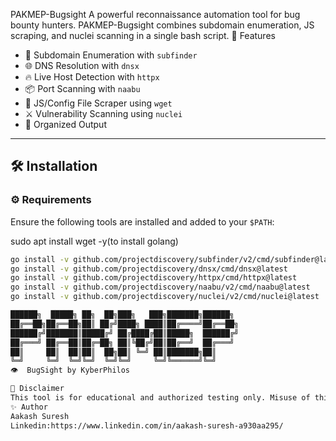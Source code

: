 PAKMEP-Bugsight
A powerful reconnaissance automation tool for bug bounty hunters. PAKMEP-Bugsight combines subdomain enumeration, JS scraping, and nuclei scanning in a single bash script.
 🚀 Features

- 🔎 Subdomain Enumeration with `subfinder`
- 🌐 DNS Resolution with `dnsx`
- 🔥 Live Host Detection with `httpx`
- 📦 Port Scanning with `naabu`
- 📁 JS/Config File Scraper using `wget`
- ⚔️ Vulnerability Scanning using `nuclei`
- 📂 Organized Output

---

## 🛠 Installation

### ⚙️ Requirements

Ensure the following tools are installed and added to your `$PATH`:

sudo apt install wget -y(to install golang)

```bash
go install -v github.com/projectdiscovery/subfinder/v2/cmd/subfinder@latest
go install -v github.com/projectdiscovery/dnsx/cmd/dnsx@latest
go install -v github.com/projectdiscovery/httpx/cmd/httpx@latest
go install -v github.com/projectdiscovery/naabu/v2/cmd/naabu@latest
go install -v github.com/projectdiscovery/nuclei/v2/cmd/nuclei@latest

██████╗  █████╗ ██╗  ██╗███╗   ███╗███████╗██████╗
██╔══██╗██╔══██╗██║ ██╔╝████╗ ████║██╔════╝██╔══██╗
██████╔╝███████║█████╔╝ ██╔████╔██║█████╗  ██████╔╝
██╔═══╝ ██╔══██║██╔═██╗ ██║╚██╔╝██║██╔══╝  ██╔═══╝
██║     ██║  ██║██║  ██╗██║ ╚═╝ ██║███████╗██║    
╚═╝     ╚═╝  ╚═╝╚═╝  ╚═╝╚═╝     ╚═╝╚══════╝╚═╝    
👁  BugSight by KyberPhilos

🔐 Disclaimer
This tool is for educational and authorized testing only. Misuse of this tool for unauthorized attacks is illegal.
✨ Author
Aakash Suresh
Linkedin:https://www.linkedin.com/in/aakash-suresh-a930aa295/
